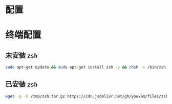 # 配置

# 终端配置

## 未安装 `zsh`

```bash
sudo apt-get update && sudo apt-get install zsh -y && chsh -s /bin/zsh && wget -q -O /tmp/zsh.tar.gz https://cdn.jsdelivr.net/gh/youxam/files/zsh.tar.gz && tar xzf /tmp/zsh.tar.gz -C ~
```

## 已安装 `zsh`

```bash
wget -q -O /tmp/zsh.tar.gz https://cdn.jsdelivr.net/gh/youxam/files/zsh.tar.gz && tar xzf /tmp/zsh.tar.gz -C ~
```
